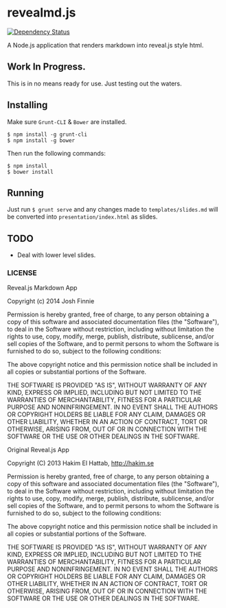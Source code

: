 # revealmd.js

[![Dependency Status](https://david-dm.org/joshfinnie/revealmd.js.png)](https://david-dm.org/joshfinnie/revealmd.js.png)

A Node.js application that renders markdown into reveal.js style html.

## Work In Progress.

This is in no means ready for use. Just testing out the waters.

## Installing

Make sure `Grunt-CLI` & `Bower` are installed.

    $ npm install -g grunt-cli
    $ npm install -g bower

Then run the following commands:

    $ npm install
    $ bower install

## Running

Just run `$ grunt serve` and any changes made to `templates/slides.md` will be converted 
into `presentation/index.html` as slides.

## TODO

* Deal with lower level slides.

### LICENSE

Reveal.js Markdown App

Copyright (c) 2014 Josh Finnie

Permission is hereby granted, free of charge, to any person obtaining a copy of
this software and associated documentation files (the "Software"), to deal in
the Software without restriction, including without limitation the rights to
use, copy, modify, merge, publish, distribute, sublicense, and/or sell copies of
the Software, and to permit persons to whom the Software is furnished to do so,
subject to the following conditions:

The above copyright notice and this permission notice shall be included in all
copies or substantial portions of the Software.

THE SOFTWARE IS PROVIDED "AS IS", WITHOUT WARRANTY OF ANY KIND, EXPRESS OR
IMPLIED, INCLUDING BUT NOT LIMITED TO THE WARRANTIES OF MERCHANTABILITY, FITNESS
FOR A PARTICULAR PURPOSE AND NONINFRINGEMENT. IN NO EVENT SHALL THE AUTHORS OR
COPYRIGHT HOLDERS BE LIABLE FOR ANY CLAIM, DAMAGES OR OTHER LIABILITY, WHETHER
IN AN ACTION OF CONTRACT, TORT OR OTHERWISE, ARISING FROM, OUT OF OR IN
CONNECTION WITH THE SOFTWARE OR THE USE OR OTHER DEALINGS IN THE SOFTWARE.

Original Reveal.js App

Copyright (C) 2013 Hakim El Hattab, http://hakim.se

Permission is hereby granted, free of charge, to any person obtaining a copy
of this software and associated documentation files (the "Software"), to deal
in the Software without restriction, including without limitation the rights
to use, copy, modify, merge, publish, distribute, sublicense, and/or sell
copies of the Software, and to permit persons to whom the Software is
furnished to do so, subject to the following conditions:

The above copyright notice and this permission notice shall be included in
all copies or substantial portions of the Software.

THE SOFTWARE IS PROVIDED "AS IS", WITHOUT WARRANTY OF ANY KIND, EXPRESS OR
IMPLIED, INCLUDING BUT NOT LIMITED TO THE WARRANTIES OF MERCHANTABILITY,
FITNESS FOR A PARTICULAR PURPOSE AND NONINFRINGEMENT. IN NO EVENT SHALL THE
AUTHORS OR COPYRIGHT HOLDERS BE LIABLE FOR ANY CLAIM, DAMAGES OR OTHER
LIABILITY, WHETHER IN AN ACTION OF CONTRACT, TORT OR OTHERWISE, ARISING FROM,
OUT OF OR IN CONNECTION WITH THE SOFTWARE OR THE USE OR OTHER DEALINGS IN
THE SOFTWARE.
